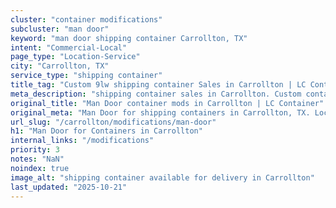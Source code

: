 ```yaml
---
cluster: "container modifications"
subcluster: "man door"
keyword: "man door shipping container Carrollton, TX"
intent: "Commercial-Local"
page_type: "Location-Service"
city: "Carrollton, TX"
service_type: "shipping container"
title_tag: "Custom 9lw shipping container Sales in Carrollton | LC Container"
meta_description: "shipping container sales in Carrollton. Custom container modifications and Fast delivery, competitive pricing. Serving modifications area. Quote ID: N9B. Call (214) 524-4168 for your free quote today."
original_title: "Man Door container mods in Carrollton | LC Container"
original_meta: "Man Door for shipping containers in Carrollton, TX. Local fabrication & pro install. LC Container — Since 2003. Get a quote."
url_slug: "/carrollton/modifications/man-door"
h1: "Man Door for Containers in Carrollton"
internal_links: "/modifications"
priority: 3
notes: "NaN"
noindex: true
image_alt: "shipping container available for delivery in Carrollton"
last_updated: "2025-10-21"
---
```


<!-- TODO: Add unique city/inventory copy, images, and internal links here. -->
